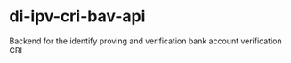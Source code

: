# di-ipv-cri-bav-api
Backend for the identify proving and verification bank account verification CRI
